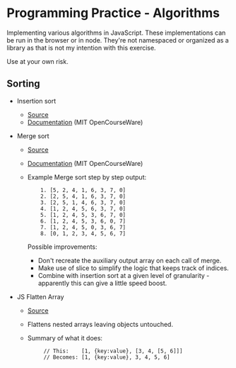 # Programming Practice - Algorithms
Implementing various algorithms in JavaScript. These implementations can be run in the browser or in node. They're not namespaced or organized as a library as that is not my intention with this exercise.

Use at your own risk.

## Sorting

* Insertion sort
  * [Source](https://github.com/rorsach/algorithms/blob/master/insertion-sort.js)
  * [Documentation](http://ocw.mit.edu/courses/electrical-engineering-and-computer-science/6-006-introduction-to-algorithms-fall-2011/lecture-videos/MIT6_006F11_lec03.pdf) (MIT OpenCourseWare)

* Merge sort
  * [Source](https://github.com/rorsach/algorithms/blob/master/merge-sort.js)
  * [Documentation](http://ocw.mit.edu/courses/electrical-engineering-and-computer-science/6-006-introduction-to-algorithms-fall-2011/lecture-videos/MIT6_006F11_lec03.pdf) (MIT OpenCourseWare)
  * Example Merge sort step by step output:

            1. [5, 2, 4, 1, 6, 3, 7, 0]
            2. [2, 5, 4, 1, 6, 3, 7, 0]
            3. [2, 5, 1, 4, 6, 3, 7, 0]
            4. [1, 2, 4, 5, 6, 3, 7, 0]
            5. [1, 2, 4, 5, 3, 6, 7, 0]
            6. [1, 2, 4, 5, 3, 6, 0, 7]
            7. [1, 2, 4, 5, 0, 3, 6, 7]
            8. [0, 1, 2, 3, 4, 5, 6, 7]

     Possible improvements:

     * Don't recreate the auxiliary output array on each call of merge.
     * Make use of slice to simplify the logic that keeps track of indices.
     * Combine with insertion sort at a given level of granularity - apparently this can give a little speed boost.

* JS Flatten Array
  * [Source](https://github.com/rorsach/algorithms/blob/master/flatten-array.js)
  * Flattens nested arrays leaving objects untouched.
  * Summary of what it does:

             // This:    [1, {key:value}, [3, 4, [5, 6]]]
			 // Becomes: [1, {key:value}, 3, 4, 5, 6]
